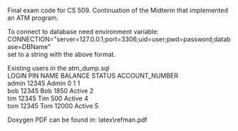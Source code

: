 Final exam code for CS 509. Continuation of the Midterm that implemented an ATM program.

To connect to database need environment variable:  
CONNECTION="server=127.0.0.1;port=3306;uid=user;pwd=password;database=DBName"  
set to a string with the above format.

Existing users in the atm_dump.sql  
LOGIN   PIN     NAME    BALANCE STATUS  ACCOUNT_NUMBER  
admin	12345	Admin	0	    1	    1  
bob	    12345	Bob	    1850	Active	2  
tim	    12345	Tim	    500	    Active	4  
tom	    12345	Tom	    12000	Active	5

Doxygen PDF can be found in: latex\refman.pdf